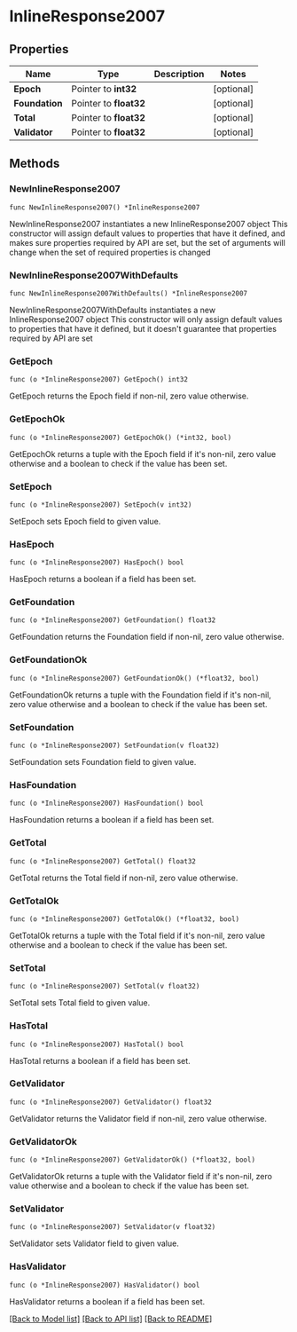 # InlineResponse2007

## Properties

Name | Type | Description | Notes
------------ | ------------- | ------------- | -------------
**Epoch** | Pointer to **int32** |  | [optional] 
**Foundation** | Pointer to **float32** |  | [optional] 
**Total** | Pointer to **float32** |  | [optional] 
**Validator** | Pointer to **float32** |  | [optional] 

## Methods

### NewInlineResponse2007

`func NewInlineResponse2007() *InlineResponse2007`

NewInlineResponse2007 instantiates a new InlineResponse2007 object
This constructor will assign default values to properties that have it defined,
and makes sure properties required by API are set, but the set of arguments
will change when the set of required properties is changed

### NewInlineResponse2007WithDefaults

`func NewInlineResponse2007WithDefaults() *InlineResponse2007`

NewInlineResponse2007WithDefaults instantiates a new InlineResponse2007 object
This constructor will only assign default values to properties that have it defined,
but it doesn't guarantee that properties required by API are set

### GetEpoch

`func (o *InlineResponse2007) GetEpoch() int32`

GetEpoch returns the Epoch field if non-nil, zero value otherwise.

### GetEpochOk

`func (o *InlineResponse2007) GetEpochOk() (*int32, bool)`

GetEpochOk returns a tuple with the Epoch field if it's non-nil, zero value otherwise
and a boolean to check if the value has been set.

### SetEpoch

`func (o *InlineResponse2007) SetEpoch(v int32)`

SetEpoch sets Epoch field to given value.

### HasEpoch

`func (o *InlineResponse2007) HasEpoch() bool`

HasEpoch returns a boolean if a field has been set.

### GetFoundation

`func (o *InlineResponse2007) GetFoundation() float32`

GetFoundation returns the Foundation field if non-nil, zero value otherwise.

### GetFoundationOk

`func (o *InlineResponse2007) GetFoundationOk() (*float32, bool)`

GetFoundationOk returns a tuple with the Foundation field if it's non-nil, zero value otherwise
and a boolean to check if the value has been set.

### SetFoundation

`func (o *InlineResponse2007) SetFoundation(v float32)`

SetFoundation sets Foundation field to given value.

### HasFoundation

`func (o *InlineResponse2007) HasFoundation() bool`

HasFoundation returns a boolean if a field has been set.

### GetTotal

`func (o *InlineResponse2007) GetTotal() float32`

GetTotal returns the Total field if non-nil, zero value otherwise.

### GetTotalOk

`func (o *InlineResponse2007) GetTotalOk() (*float32, bool)`

GetTotalOk returns a tuple with the Total field if it's non-nil, zero value otherwise
and a boolean to check if the value has been set.

### SetTotal

`func (o *InlineResponse2007) SetTotal(v float32)`

SetTotal sets Total field to given value.

### HasTotal

`func (o *InlineResponse2007) HasTotal() bool`

HasTotal returns a boolean if a field has been set.

### GetValidator

`func (o *InlineResponse2007) GetValidator() float32`

GetValidator returns the Validator field if non-nil, zero value otherwise.

### GetValidatorOk

`func (o *InlineResponse2007) GetValidatorOk() (*float32, bool)`

GetValidatorOk returns a tuple with the Validator field if it's non-nil, zero value otherwise
and a boolean to check if the value has been set.

### SetValidator

`func (o *InlineResponse2007) SetValidator(v float32)`

SetValidator sets Validator field to given value.

### HasValidator

`func (o *InlineResponse2007) HasValidator() bool`

HasValidator returns a boolean if a field has been set.


[[Back to Model list]](../README.md#documentation-for-models) [[Back to API list]](../README.md#documentation-for-api-endpoints) [[Back to README]](../README.md)


